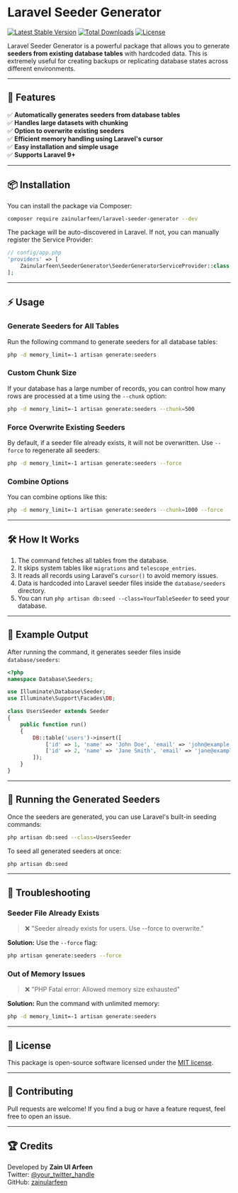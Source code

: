 # Laravel Seeder Generator

[![Latest Stable Version](https://poser.pugx.org/zainularfeen/laravel-seeder-generator/v/stable)](https://packagist.org/packages/zainularfeen/laravel-seeder-generator)
[![Total Downloads](https://poser.pugx.org/zainularfeen/laravel-seeder-generator/downloads)](https://packagist.org/packages/zainularfeen/laravel-seeder-generator)
[![License](https://poser.pugx.org/zainularfeen/laravel-seeder-generator/license)](https://packagist.org/packages/zainularfeen/laravel-seeder-generator)

Laravel Seeder Generator is a powerful package that allows you to generate **seeders from existing database tables** with hardcoded data. This is extremely useful for creating backups or replicating database states across different environments.

---

## 🚀 Features

✅ **Automatically generates seeders from database tables**  
✅ **Handles large datasets with chunking**  
✅ **Option to overwrite existing seeders**  
✅ **Efficient memory handling using Laravel's cursor**  
✅ **Easy installation and simple usage**  
✅ **Supports Laravel 9+**  

---

## 📦 Installation

You can install the package via Composer:

```sh
composer require zainularfeen/laravel-seeder-generator --dev
```

The package will be auto-discovered in Laravel. If not, you can manually register the Service Provider:

```php
// config/app.php
'providers' => [
    Zainularfeen\SeederGenerator\SeederGeneratorServiceProvider::class,
];
```

---

## ⚡ Usage

### **Generate Seeders for All Tables**
Run the following command to generate seeders for all database tables:

```sh
php -d memory_limit=-1 artisan generate:seeders
```

### **Custom Chunk Size**
If your database has a large number of records, you can control how many rows are processed at a time using the `--chunk` option:

```sh
php -d memory_limit=-1 artisan generate:seeders --chunk=500
```

### **Force Overwrite Existing Seeders**
By default, if a seeder file already exists, it will not be overwritten. Use `--force` to regenerate all seeders:

```sh
php -d memory_limit=-1 artisan generate:seeders --force
```

### **Combine Options**
You can combine options like this:

```sh
php -d memory_limit=-1 artisan generate:seeders --chunk=1000 --force
```

---

## 🛠️ How It Works
1. The command fetches all tables from the database.
2. It skips system tables like `migrations` and `telescope_entries`.
3. It reads all records using Laravel's `cursor()` to avoid memory issues.
4. Data is hardcoded into Laravel seeder files inside the `database/seeders` directory.
5. You can run `php artisan db:seed --class=YourTableSeeder` to seed your database.

---

## 📌 Example Output

After running the command, it generates seeder files inside `database/seeders`:

```php
<?php
namespace Database\Seeders;

use Illuminate\Database\Seeder;
use Illuminate\Support\Facades\DB;

class UsersSeeder extends Seeder
{
    public function run()
    {
        DB::table('users')->insert([
            ['id' => 1, 'name' => 'John Doe', 'email' => 'john@example.com', 'created_at' => now(), 'updated_at' => now()],
            ['id' => 2, 'name' => 'Jane Smith', 'email' => 'jane@example.com', 'created_at' => now(), 'updated_at' => now()],
        ]);
    }
}
```

---

## 🔄 Running the Generated Seeders

Once the seeders are generated, you can use Laravel's built-in seeding commands:

```sh
php artisan db:seed --class=UsersSeeder
```

To seed all generated seeders at once:

```sh
php artisan db:seed
```

---

## 🔧 Troubleshooting

### **Seeder File Already Exists**
> ❌ "Seeder already exists for users. Use --force to overwrite."

**Solution:** Use the `--force` flag:
```sh
php artisan generate:seeders --force
```

### **Out of Memory Issues**
> ❌ "PHP Fatal error: Allowed memory size exhausted"

**Solution:** Run the command with unlimited memory:
```sh
php -d memory_limit=-1 artisan generate:seeders
```

---

## 🎯 License

This package is open-source software licensed under the [MIT license](LICENSE).

---

## 🤝 Contributing

Pull requests are welcome! If you find a bug or have a feature request, feel free to open an issue.

---

## 🏆 Credits

Developed by **Zain Ul Arfeen**  
Twitter: [@your_twitter_handle](https://twitter.com/your_twitter_handle)  
GitHub: [zainularfeen](https://github.com/zainularfeen)

